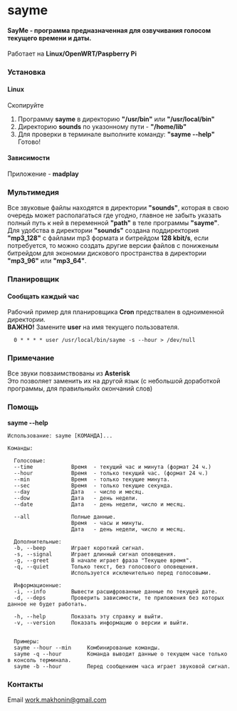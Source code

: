 # sayme
#### SayMe - программа предназначенная для озвучивания голосом текущего времени и даты.
Работает на **Linux/OpenWRT/Paspberry Pi**

### Установка
#### Linux
Скопируйте  
1. Программу **sayme** в директорию **"/usr/bin"** или **"/usr/local/bin"**  
2. Директорию **sounds** по указонному пути - **"/home/lib"**  
3. Для проверки в терминале выполните команду: **"sayme --help"**  
Готово!

#### Зависимости
Приложение - **madplay**  

### Мультимедия
Все звуковые файлы находятся в директории **"sounds"**, которая в свою очередь может располагаться где угодно,
главное не забыть указать полный путь к ней в переменной **"path"** в теле программы **"sayme"**. 
Для удобства в директории **"sounds"** создана поддиректория **"mp3_128"** с файлами mp3 формата и битрейдом **128 kbit/s**, 
если потребуется, то можно создать другие версии файлов с пониженым битрейдом для экономии дискового пространства 
в директории **"mp3_96"** или **"mp3_64"**.

### Планировщик
#### Сообщать каждый час  
Рабочий пример для планировщика **Cron** предствален в одноименной директории.  
**ВАЖНО!** Замените **user** на имя текущего пользователя.

      0 * * * * user /usr/local/bin/sayme -s --hour > /dev/null

### Примечание
Все звуки повзаимствованы из **Asterisk**  
Это позволяет заменить их на другой язык (с небольшой доработкой программы, для правильныйх окончаний слов)  

### Помощь
**sayme --help**  

    Использование: sayme [КОМАНДА]...

    Команды:

      Голосовые:
      --time            Время  - текущий час и минута (формат 24 ч.)
      --hour            Время  - только текущий час. (формат 24 ч.)
      --min             Время  - только текущие минута.
      --sec             Время  - только текущие секунда.
      --day             Дата   - число и месяц.
      --dow             Дата   - день недели.
      --date            Дата   - день недели, число и месяц.

      --all             Полные данные.
                        Время  - часы и минуты.
                        Дата   - день недели, число и месяц.

      Дополнительные:
      -b, --beep        Играет короткий сигнал.
      -s, --signal      Играет длинный сигнал оповещения.
      -g, --greet       В начале играет фраза "Текущее время".
      -q, --quiet       Только текст, без голосового оповещения.
                        Используется исключительно перед голосовыми.

      Информационные:
      -i, --info        Вывести расшифрованные данные по текущей дате.
      -d, --deps        Проверить зависимости, те приложения без которых данное не будет работать.

      -h, --help        Показать эту справку и выйти.
      -v, --version     Показать информацию о версии и выйти.


      Примеры:
      sayme --hour --min     Комбинированые команды.
      sayme -q --hour        Команда выводит данные о текущем часе только в консоль терминала.
      sayme -b --hour        Перед сообщением часа играет звуковой сигнал.
         
### Контакты
Email work.makhonin@gmail.com
